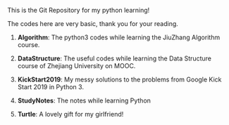 This is the Git Repository for my python learning!

The codes here are very basic, thank you for your reading.

1. **Algorithm**: The python3 codes while learning the JiuZhang Algorithm course.

2. **DataStructure**: The useful codes while learning the Data Structure course of Zhejiang University on MOOC.

3. **KickStart2019**: My messy solutions to the problems from Google Kick Start 2019 in Python 3.

4. **StudyNotes**: The notes while learning Python

5. **Turtle**: A lovely gift for my girlfriend!